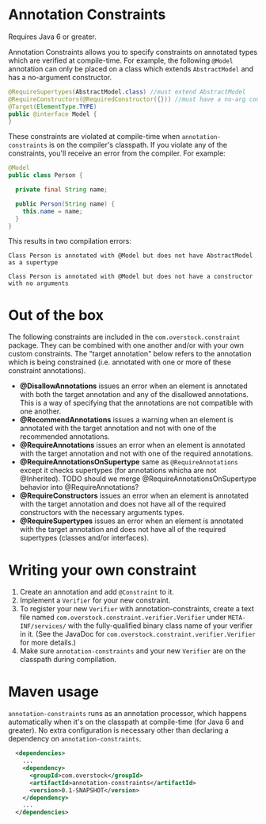 Annotation Constraints
======================
Requires Java 6 or greater.

Annotation Constraints allows you to specify constraints on annotated types which are verified at compile-time. For
example, the following `@Model` annotation can only be placed on a class which extends `AbstractModel` and has a
no-argument constructor.

```java
@RequireSupertypes(AbstractModel.class) //must extend AbstractModel
@RequireConstructors(@RequiredConstructor({})) //must have a no-arg constructor
@Target(ElementType.TYPE)
public @interface Model {
}
```

These constraints are violated at compile-time when `annotation-constraints` is on the compiler's classpath.
If you violate any of the constraints, you'll receive an error from the compiler. For example:

```java
@Model
public class Person {

  private final String name;

  public Person(String name) {
    this.name = name;
  }
}
```

This results in two compilation errors:
```
Class Person is annotated with @Model but does not have AbstractModel as a supertype

Class Person is annotated with @Model but does not have a constructor with no arguments
```
Out of the box
======================
The following constraints are included in the `com.overstock.constraint` package. They can be combined with one another
and/or with your own custom constraints. The "target annotation" below refers to the annotation which is being
constrained (i.e. annotated with one or more of these constraint annotations).

* **@DisallowAnnotations** issues an error when an element is annotated with both the target annotation and any of the
disallowed annotations. This is a way of specifying that the annotations are not compatible with one another.
* **@RecommendAnnotations** issues a warning when an element is annotated with the target annotation and not with one
of the recommended annotations.
* **@RequireAnnotations** issues an error when an element is annotated with the target annotation and not with one of
the required annotations.
* **@RequireAnnotationsOnSupertype** same as `@RequireAnnotations` except it checks supertypes (for annotations whicha
are not @Inherited). TODO should we merge @RequireAnnotationsOnSupertype behavior into @RequireAnnotations?
* **@RequireConstructors** issues an error when an element is annotated with the target annotation and does not have all
of the required constructors with the necessary arguments types.
* **@RequireSupertypes** issues an error when an element is annotated with the target annotation and does not have all of
the required supertypes (classes and/or interfaces).

Writing your own constraint
======================
1. Create an annotation and add `@Constraint` to it.
1. Implement a `Verifier` for your new constraint.
1. To register your new `Verifier` with annotation-constraints, create a text file named
`com.overstock.constraint.verifier.Verifier` under `META-INF/services/` with the fully-qualified binary class name of
your verifier in it. (See the JavaDoc for `com.overstock.constraint.verifier.Verifier` for more details.)
1. Make sure `annotation-constraints` and your new `Verifier` are on the classpath during compilation.

Maven usage
======================
`annotation-constraints` runs as an annotation processor, which happens automatically when it's on the classpath at
compile-time (for Java 6 and greater). No extra configuration is necessary other than declaring a dependency on
`annotation-constraints`.

```xml
  <dependencies>
    ...
    <dependency>
      <groupId>com.overstock</groupId>
      <artifactId>annotation-constraints</artifactId>
      <version>0.1-SNAPSHOT</version>
    </dependency>
    ...
  </dependencies>
```